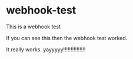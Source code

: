 # webhook-test
This is a webhook test

If you can see this then the webhook test worked. 

It really works. yayyyyy!!!!!!!!!!!!!!!
